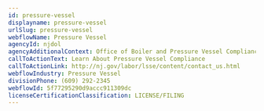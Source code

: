 ```yaml
---
id: pressure-vessel
displayname: pressure-vessel
urlSlug: pressure-vessel
webflowName: Pressure Vessel
agencyId: njdol
agencyAdditionalContext: Office of Boiler and Pressure Vessel Compliance
callToActionText: Learn About Pressure Vessel Compliance
callToActionLink: http://nj.gov/labor/lsse/content/contact_us.html
webflowIndustry: Pressure Vessel
divisionPhone: (609) 292-2345
webflowId: 5f77295290d9accc911309dc
licenseCertificationClassification: LICENSE/FILING
---
```

